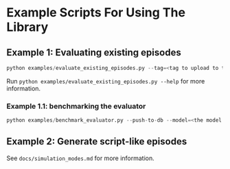 # Example Scripts For Using The Library

## Example 1: Evaluating existing episodes

```python
python examples/evaluate_existing_episodes.py --tag=<tag to upload to the database> --model=<the model used to re-evaluate the existing episodes> --batch_size=<batch size used for evaluation> --push-to-db
```

Run ```python examples/evaluate_existing_episodes.py --help``` for more information.

### Example 1.1: benchmarking the evaluator
```python
python examples/benchmark_evaluator.py --push-to-db --model=<the model used to be evaluated as evaluator> --tag=<tag to upload to the database> --batch_size=10
```

## Example 2: Generate script-like episodes
See `docs/simulation_modes.md` for more information.